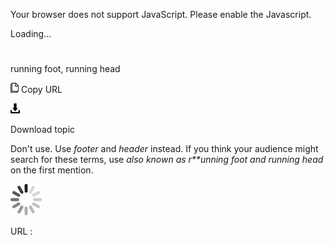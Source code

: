 Your browser does not support JavaScript. Please enable the Javascript.

Loading...

# 

running foot, running head

![Copy URL](media/running-foot-running-head/Copy.png)
Copy URL

![Download](media/running-foot-running-head/Download.png)

Download topic

Don't use. Use *footer* and *header* instead. If you think your audience might search for these terms, use *also known as r**unning foot* *and* *running head* on the first mention.

![In progress](media/running-foot-running-head/activity-large.gif)

URL :
